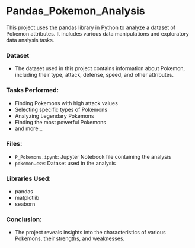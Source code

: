 # Pandas_Pokemon_Analysis

This project uses the pandas library in Python to analyze a dataset of Pokemon attributes. It includes various data manipulations and exploratory data analysis tasks.

### Dataset
- The dataset used in this project contains information about Pokemon, including their type, attack, defense, speed, and other attributes.

### Tasks Performed:
- Finding Pokemons with high attack values
- Selecting specific types of Pokemons
- Analyzing Legendary Pokemons
- Finding the most powerful Pokemons
- and more...

### Files:
- `P_Pokemons.ipynb`: Jupyter Notebook file containing the analysis
- `pokemon.csv`: Dataset used in the analysis

### Libraries Used:
- pandas
- matplotlib
- seaborn

### Conclusion:
- The project reveals insights into the characteristics of various Pokemons, their strengths, and weaknesses.
